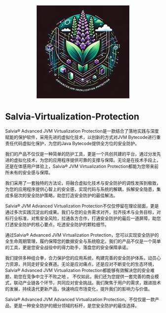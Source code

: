 <p align="center"><a href="https://github.com/Floro-Teamo/Salvia-Virtualization-Protection-Public/" target="_blank" rel="noopener noreferrer"><img width="300" src="https://raw.githubusercontent.com/Floro-Teamo/Salvia-Virtualization-Protection-Public/main/logo.webp" alt="Salvia® Advanced JVM Virtualization Protection logo"></a></p>

# Salvia-Virtualization-Protection
Salvia® Advanced JVM Virtualization Protection是一款结合了落地实践与深度赋能的保护软件，采用先进的虚拟化技术，以创新的方式对JVM Bytecode进行重责任代码虚拟化保护，为您的Java Bytecode提供全方位的安全防护。

我们的产品不仅仅是一种简单的防护工具，更是一个共创共建的平台，通过分发先进的虚拟化技术，为您的应用程序提供可靠的支撑与保障。无论是在技术手段上，还是在体感用户体验上，Salvia® JVM Virtualization Protection都能为您带来前所未有的安全感与保障。

我们采用了一套独特的方法论，将融合虚拟化技术与安全防护的调性发挥到极致，为您的应用程序提供心智上的安全感，实现代码与系统的解耦，拆解安全隐患，集成多层次的安全防护策略，助您打造安全防护的最佳解法。

Salvia® JVM Advanced Virtualization Protection不仅仅停留在理论层面，更是通过多次实践沉淀出的成果。我们与您的业务需求对齐，拉齐技术与业务目标，对标行业标准，对焦安全风险，拉通各方合作，打通安全防护的最后一道屏障，助您打透安全防护的核心要点，吃透安全防护的颗粒细节。

通过Salvia® Advanced JVM Virtualization Protection，您可以实现安全防护的全生命周期管理，履约保障您的数据安全与系统稳定。我们的产品不仅是一个简单的工具，更是您安全战役中的得力助手，落盘您的安全保障承诺。

我们提供多种组合拳，合力保护您的应用系统，构建完善的安全防护体系，动员心力资源，共同走好安全赛道。无论是应对痛点，还是应对不断变化的生态环境，Salvia® Advanced JVM Virtualization Protection都能够有效解决您的安全难题，助您在竞争中立于不败之地
。
不仅如此，我们还为您提供一套完善的商业模式，联动产业链各个环节，共同应对安全挑战。我们聚焦于用户的需求，跟进技术的发展，持续迭代更新产品，快速响应市场变化，提升我们的影响力与价值。

Salvia® Advanced JVM Advanced Virtualization Protection，不仅仅是一款产品，更是一种安全防护的细分领域的标杆，是您安全防护的最佳选择。
